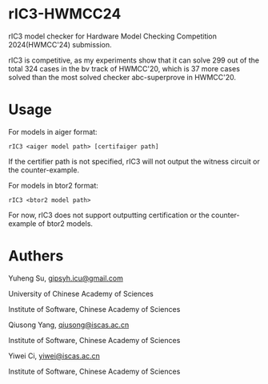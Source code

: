 # rIC3-HWMCC24
rIC3 model checker for Hardware Model Checking Competition 2024(HWMCC'24) submission.

rIC3 is competitive, as my experiments show that it can solve 299 out of the total 324 cases in the bv track of HWMCC'20, which is 37 more cases solved than the most solved checker abc-superprove in HWMCC'20.

# Usage
For models in aiger format:
```
rIC3 <aiger model path> [certifaiger path]
```
If the certifier path is not specified, rIC3 will not output the witness circuit or the counter-example.

For models in btor2 format:
```
rIC3 <btor2 model path>
```
For now, rIC3 does not support outputting certification or the counter-example of btor2 models.
# Authers
Yuheng Su, gipsyh.icu@gmail.com

University of Chinese Academy of Sciences

Institute of Software, Chinese Academy of Sciences
 
Qiusong Yang, qiusong@iscas.ac.cn

Institute of Software, Chinese Academy of Sciences

Yiwei Ci, yiwei@iscas.ac.cn

Institute of Software, Chinese Academy of Sciences
